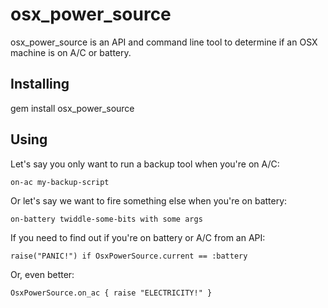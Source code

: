 osx_power_source
================

osx_power_source is an API and command line tool to determine if an OSX machine
is on A/C or battery.

Installing
----------

gem install osx_power_source

Using
-----

Let's say you only want to run a backup tool when you're on A/C:

    on-ac my-backup-script

Or let's say we want to fire something else when you're on battery:

    on-battery twiddle-some-bits with some args

If you need to find out if you're on battery or A/C from an API:

    raise("PANIC!") if OsxPowerSource.current == :battery

Or, even better:

    OsxPowerSource.on_ac { raise "ELECTRICITY!" }
